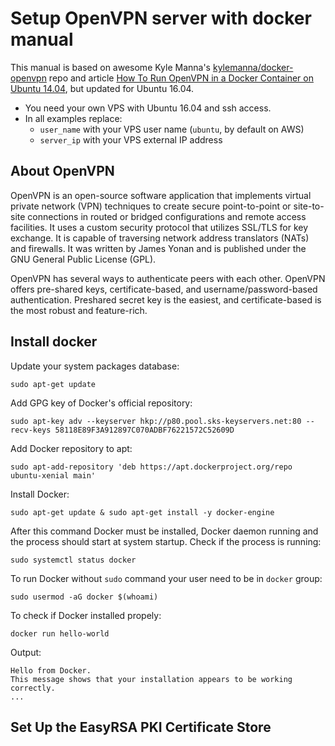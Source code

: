 # Setup OpenVPN server with docker manual

This manual is based on awesome Kyle Manna's [kylemanna/docker-openvpn](https://github.com/kylemanna/docker-openvpn) repo and article [How To Run OpenVPN in a Docker Container on Ubuntu 14.04](https://www.digitalocean.com/community/tutorials/how-to-run-openvpn-in-a-docker-container-on-ubuntu-14-04), but updated for Ubuntu 16.04.

* You need your own VPS with Ubuntu 16.04 and ssh access.
* In all examples replace: 
  * `user_name` with your VPS user name (`ubuntu`, by default on AWS)
  * `server_ip` with your VPS external IP address
  
## About OpenVPN
  
OpenVPN is an open-source software application that implements virtual private network (VPN) techniques to create secure point-to-point or site-to-site connections in routed or bridged configurations and remote access facilities. It uses a custom security protocol that utilizes SSL/TLS for key exchange. It is capable of traversing network address translators (NATs) and firewalls. It was written by James Yonan and is published under the GNU General Public License (GPL).

OpenVPN has several ways to authenticate peers with each other. OpenVPN offers pre-shared keys, certificate-based, and username/password-based authentication. Preshared secret key is the easiest, and certificate-based is the most robust and feature-rich.

## Install docker

Update your system packages database:
```
sudo apt-get update
```
Add GPG key of Docker's official repository:
```
sudo apt-key adv --keyserver hkp://p80.pool.sks-keyservers.net:80 --recv-keys 58118E89F3A912897C070ADBF76221572C52609D
```
Add Docker repository to apt:
```
sudo apt-add-repository 'deb https://apt.dockerproject.org/repo ubuntu-xenial main'
```
Install Docker:
```
sudo apt-get update & sudo apt-get install -y docker-engine
```
After this command Docker must be installed, Docker daemon running and the process should start at system startup. Check if the process is running:
```
sudo systemctl status docker
```
To run Docker without `sudo` command your user need to be in `docker` group:
```
sudo usermod -aG docker $(whoami)
```
To check if Docker installed propely:
```
docker run hello-world
```
Output:
```
Hello from Docker.
This message shows that your installation appears to be working correctly.
...
```

## Set Up the EasyRSA PKI Certificate Store

